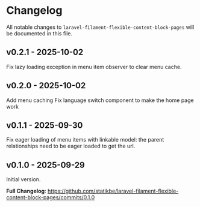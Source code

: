 # Changelog

All notable changes to `laravel-filament-flexible-content-block-pages` will be documented in this file.

## v0.2.1 - 2025-10-02

Fix lazy loading exception in menu item observer to clear menu cache.

## v0.2.0 - 2025-10-02

Add menu caching
Fix language switch component to make the home page work

## v0.1.1 - 2025-09-30

Fix eager loading of menu items with linkable model: the parent relationships need to be eager loaded to get the url.

## v0.1.0 - 2025-09-29

Initial version.

**Full Changelog**: https://github.com/statikbe/laravel-filament-flexible-content-block-pages/commits/0.1.0
